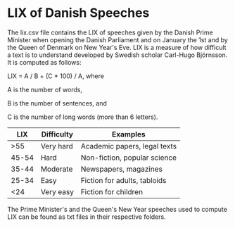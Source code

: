 LIX of Danish Speeches
========
The lix.csv file contains the LIX of speeches given by the Danish Prime Minister when opening the Danish Parliament and on January the 1st and by the Queen of Denmark on New Year's Eve. LIX is a measure of how difficult a text is to understand developed by Swedish scholar Carl-Hugo Björnsson. It is computed as follows:

LIX = A / B + (C * 100) / A, where

A is the number of words,

B is the number of sentences, and

C is the number of long words (more than 6 letters).

| LIX   | Difficulty | Examples                     |
| ----- | ---------- | ---------------------------- |
| >55   | Very hard  | Academic papers, legal texts |
| 45-54 | Hard       | Non-fiction, popular science |
| 35-44 | Moderate   | Newspapers, magazines        |
| 25-34 | Easy       | Fiction for adults, tabloids |
| <24   | Very easy  | Fiction for children         |

The Prime Minister's and the Queen's New Year speeches used to compute LIX can be found as txt files in their respective folders.
